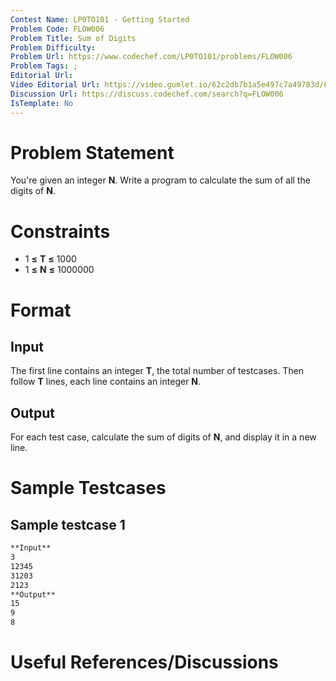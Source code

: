 ```yaml
---
Contest Name: LP0TO101 - Getting Started
Problem Code: FLOW006
Problem Title: Sum of Digits
Problem Difficulty: 
Problem Url: https://www.codechef.com/LP0TO101/problems/FLOW006
Problem Tags: ; 
Editorial Url: 
Video Editorial Url: https://video.gumlet.io/62c2db7b1a5e497c7a49783d/62cc111f6c68a616492e79fa/main.mpd
Discussion Url: https://discuss.codechef.com/search?q=FLOW006
IsTemplate: No
---
```



# Problem Statement

You're given an integer **N**. Write a program to calculate the sum of all the 
digits of **N**.

# Constraints

* 1 **≤** **T** **≤** 1000
* 1 **≤** **N** **≤** 1000000

# Format

## Input

The first line contains an integer **T**, the total number of testcases. Then 
follow **T** lines, each line contains an integer **N**. 

## Output

For each test case, calculate the sum of digits of **N**, and display it in a 
new line.

# Sample Testcases

## Sample testcase 1

```markdown
**Input**
3 
12345
31203
2123
**Output**
15
9
8
```

# Useful References/Discussions

